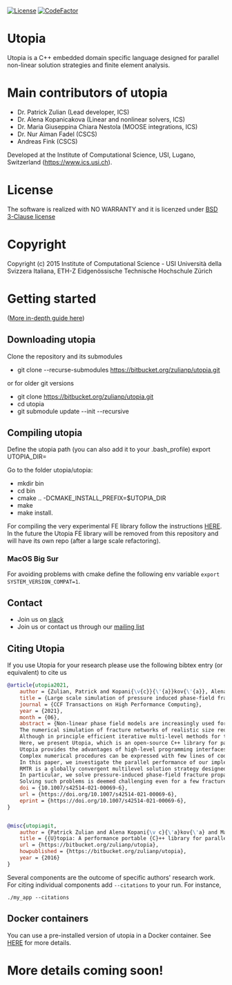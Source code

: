 [![License](https://img.shields.io/badge/License-BSD%203--Clause-blue.svg)](https://opensource.org/licenses/BSD-3-Clause)
[![CodeFactor](https://www.codefactor.io/repository/bitbucket/zulianp/utopia/badge)](https://www.codefactor.io/repository/bitbucket/zulianp/utopia)


# Utopia #
Utopia is a C++ embedded domain specific language designed for parallel non-linear solution strategies and finite element analysis.

# Main contributors of utopia

- Dr. Patrick Zulian (Lead developer, ICS)
- Dr. Alena Kopanicakova (Linear and nonlinear solvers, ICS)
- Dr. Maria Giuseppina Chiara Nestola (MOOSE integrations, ICS)
- Dr. Nur Aiman Fadel (CSCS)
- Andreas Fink (CSCS)

Developed at the Institute of Computational Science, USI, Lugano, Switzerland (https://www.ics.usi.ch).

# License
The software is realized with NO WARRANTY and it is licenzed under [BSD 3-Clause license](https://opensource.org/licenses/BSD-3-Clause)

# Copyright
Copyright (c) 2015 Institute of Computational Science - USI Università della Svizzera Italiana, ETH-Z Eidgenössische Technische Hochschule Zürich

# Getting started

([More in-depth guide here](https://bitbucket.org/zulianp/utopia/wiki/Getting%20started))

## Downloading utopia

Clone the repository and its submodules

- git clone --recurse-submodules https://bitbucket.org/zulianp/utopia.git

or for older git versions

- git clone https://bitbucket.org/zulianp/utopia.git
- cd utopia
- git submodule update --init --recursive

## Compiling utopia
Define the utopia path (you can also add it to your .bash_profile)
export UTOPIA\_DIR=<The absolute path of where you want to install utopia>

Go to the folder utopia/utopia:

- mkdir bin
- cd bin
- cmake .. -DCMAKE\_INSTALL\_PREFIX=$UTOPIA_DIR
- make
- make install.

For compiling the very experimental FE library follow the instructions [HERE](https://bitbucket.org/zulianp/utopia/wiki/Utopia%20FE).
In the future the Utopia FE library will be removed from this repository and will have its own repo (after a large scale refactoring).

### MacOS Big Sur
For avoiding problems with cmake define the following env variable `export SYSTEM_VERSION_COMPAT=1`.

## Contact

- Join us on [slack](https://join.slack.com/t/ics-utopia/signup)
- Join us or contact us through our [mailing list](https://lists.usi.ch/mailman3/postorius/lists/utopia-users.lists.usi.ch)


## Citing Utopia
If you use Utopia for your research please use the following bibtex entry (or equivalent) to cite us

```bibtex
@article{utopia2021,
    author = {Zulian, Patrick and Kopani{\v{c}}{\'{a}}kov{\'{a}}, Alena and Nestola, Maria G C and Fadel, Nur and Fink, Andreas and VandeVondele, Joost and Krause, Rolf},
    title = {Large scale simulation of pressure induced phase‐field fracture propagation using {U}topia},
    journal = {CCF Transactions on High Performance Computing},
    year = {2021},
    month = {06},
    abstract = {Non-linear phase field models are increasingly used for the simulation of fracture propagation problems. 
	The numerical simulation of fracture networks of realistic size requires the efficient parallel solution of large coupled non-linear systems. 
	Although in principle efficient iterative multi-level methods for these types of problems are available, they are not widely used in practice due to the complexity of their parallel implementation. 
	Here, we present Utopia, which is an open-source C++ library for parallel non-linear multilevel solution strategies. 
	Utopia provides the advantages of high-level programming interfaces while at the same time a framework to access low-level data-structures without breaking code encapsulation. 
	Complex numerical procedures can be expressed with few lines of code, and evaluated by different implementations, libraries, or computing hardware. 
	In this paper, we investigate the parallel performance of our implementation of the recursive multilevel trust-region (RMTR) method based on the Utopia library. 
	RMTR is a globally convergent multilevel solution strategy designed to solve non-convex constrained minimization problems. 
	In particular, we solve pressure-induced phase-field fracture propagation in large and complex fracture networks. 
	Solving such problems is deemed challenging even for a few fractures, however, here we are considering networks of realistic size with up to 1000 fractures.},
    doi = {10.1007/s42514-021-00069-6},
    url = {https://doi.org/10.1007/s42514-021-00069-6},
    eprint = {https://doi.org/10.1007/s42514-021-00069-6},
}


@misc{utopiagit,
	author = {Patrick Zulian and Alena Kopani{\v c}{\'a}kov{\'a} and Maria Chiara Giuseppina Nestola and Andreas Fink and Nur Fadel and Alessandro Rigazzi and Victor Magri and Teseo Schneider and Eric Botter and Jan Mankau and Rolf Krause},
	title = {{U}topia: A performance portable {C}++ library for parallel linear and nonlinear algebra. {G}it repository},
	url = {https://bitbucket.org/zulianp/utopia},
	howpublished = {https://bitbucket.org/zulianp/utopia},
	year = {2016}
}
```

Several components are the outcome of specific authors' research work.  For citing individual components add `--citations` to your run. For instance, 
```
./my_app --citations
```

## Docker containers
You can use a pre-installed version of utopia in a Docker container. See [HERE](https://bitbucket.org/zulianp/utopia/wiki/Docker%20containers) for more details.


# More details coming soon!

